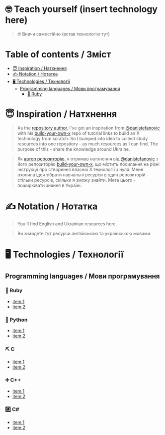 # 🤓 Teach yourself (insert technology here)
> 🤓 Вивчи самостійно (встав технологію тут)

<!-- START doctoc generated TOC please keep comment here to allow auto update -->
<!-- DON'T EDIT THIS SECTION, INSTEAD RE-RUN doctoc TO UPDATE -->
# Table of contents / Зміст

- [😇 Inspiration / Натхнення](#-inspiration--%D0%BD%D0%B0%D1%82%D1%85%D0%BD%D0%B5%D0%BD%D0%BD%D1%8F)
- [✍️ Notation / Нотатка](#%EF%B8%8F-notation--%D0%BD%D0%BE%D1%82%D0%B0%D1%82%D0%BA%D0%B0)
- [🖥 Technologies / Технології](#%F0%9F%96%A5-technologies--%D1%82%D0%B5%D1%85%D0%BD%D0%BE%D0%BB%D0%BE%D0%B3%D1%96%D1%97)
  - [Programming languages / Мови програмування](#programming-languages--%D0%BC%D0%BE%D0%B2%D0%B8-%D0%BF%D1%80%D0%BE%D0%B3%D1%80%D0%B0%D0%BC%D1%83%D0%B2%D0%B0%D0%BD%D0%BD%D1%8F)
    - [💎 Ruby](#-ruby)
<!-- END doctoc generated TOC please keep comment here to allow auto update -->


# 😇 Inspiration / Натхнення

> As the [repository author](https://github.com/faradzhev), I've got an inspiration from [@danistefanovic](https://github.com/danistefanovic) with his [build-your-own-x](https://github.com/danistefanovic/build-your-own-x) repo of tutorial links to build an X technology from scratch.
So I bumped into idea to collect study resources into one repository - as much resources as I can find.
The purpose of this - share the knowledge around Ukraine.

> Як [автор рерозиторію](https://github.com/faradzhev), я отримав натхнення від [@danistefanovic](https://github.com/danistefanovic) з його репозиторію [build-your-own-x](https://github.com/danistefanovic/build-your-own-x), що містить посилання на різні інструкції про створення власної X технології з нуля.
Мене охопила ідея зібрати навчальні ресурси в один репозиторій - стільки ресурсів, скільки я зможу знайти.
Мета цього - поширювати знання в Україні.

# ✍️ Notation / Нотатка

> You'll find English and Ukrainian resources here.

> Ви знайдете тут ресурси англійською та українською мовами.

# 🖥 Technologies / Технології
## Programming languages / Мови програмування

### 💎 Ruby
* [item 1](#link1)
* [item 2](#link2)
### 🐍 Python
* [item 1](#link1)
* [item 2](#link2)
### ⛏ С
* [item 1](#link1)
* [item 2](#link2)
### ➕ С++
* [item 1](#link1)
* [item 2](#link2)
### #️⃣ С#
* [item 1](#link1)
* [item 2](#link2)
